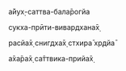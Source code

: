 а̄йух̣-саттва-бала̄рогйа

сукха-прӣти-вивардхана̄х̣

расйа̄х̣ снигдха̄х̣ стхира̄ хр̣дйа̄

а̄ха̄ра̄х̣ са̄ттвика-прийа̄х̣